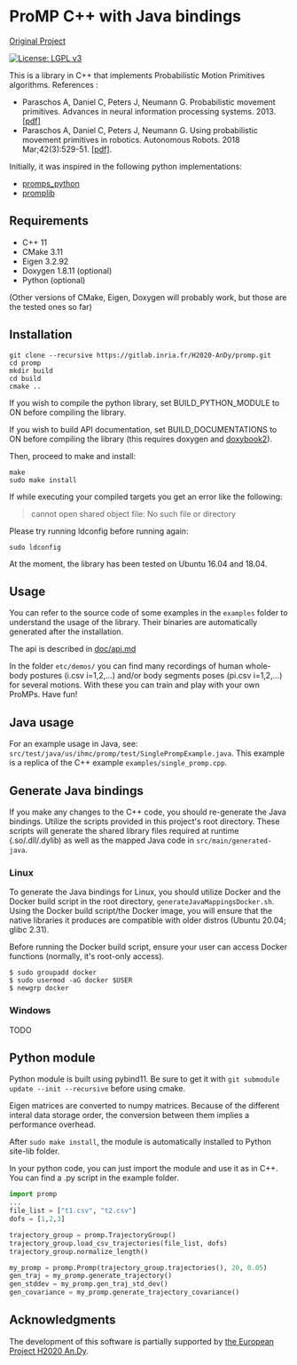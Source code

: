 # ProMP C++ with Java bindings

[Original Project](https://github.com/hucebot/promp)

[![License: LGPL v3](https://img.shields.io/badge/License-LGPL%20v3-blue.svg)](https://www.gnu.org/licenses/lgpl-3.0)

This is a library in C++ that implements Probabilistic Motion Primitives algorithms. References :

- Paraschos A, Daniel C, Peters J, Neumann G. Probabilistic movement primitives. Advances in neural information processing systems. 2013. [[pdf]](https://www.ias.informatik.tu-darmstadt.de/uploads/Publications/Paraschos_NIPS_2013.pdf)
- Paraschos A, Daniel C, Peters J, Neumann G. Using probabilistic movement primitives in robotics. Autonomous Robots. 2018 Mar;42(3):529-51. [[pdf]](https://www.ias.informatik.tu-darmstadt.de/uploads/Team/AlexandrosParaschos/promps_auro.pdf).


Initially, it was inspired in the following python implementations:
* [promps_python](https://github.com/mjm522/promps_python)
* [promplib](https://github.com/baxter-flowers/promplib)

## Requirements

* C++ 11
* CMake 3.11
* Eigen 3.2.92
* Doxygen 1.8.11 (optional)
* Python (optional)

(Other versions of CMake, Eigen, Doxygen will probably work, but those are the tested ones so far)


## Installation

```
git clone --recursive https://gitlab.inria.fr/H2020-AnDy/promp.git
cd promp
mkdir build
cd build
cmake ..
```
If you wish to compile the python library, set BUILD_PYTHON_MODULE to ON before compiling the library.

If you wish to build API documentation, set BUILD_DOCUMENTATIONS to ON before compiling the library (this requires doxygen and [doxybook2](https://github.com/matusnovak/doxybook2)).

Then, proceed to make and install:

```
make
sudo make install
```

If while executing your compiled targets you get an error like the following:
> cannot open shared object file: No such file or directory

Please try running ldconfig before running again:
```
sudo ldconfig
```

At the moment, the library has been tested on Ubuntu 16.04 and 18.04.

## Usage
You can refer to the source code of some examples in the `examples` folder to understand the usage of the library. Their binaries are automatically generated after the installation.

The api is described in [doc/api.md](doc/api.md)

In the folder `etc/demos/` you can find many recordings of human whole-body postures (i.csv i=1,2,...) and/or body segments poses  (pi.csv i=1,2,...) for several motions. With these you can train and play with your own ProMPs. Have fun!

## Java usage
For an example usage in Java, see: `src/test/java/us/ihmc/promp/test/SinglePrompExample.java`. This example is a replica of the C++ example `examples/single_promp.cpp`.

## Generate Java bindings
If you make any changes to the C++ code, you should re-generate the Java bindings. Utilize the scripts provided in this project's root directory. These scripts will generate
the shared library files required at runtime (.so/.dll/.dylib) as well as the mapped Java code in `src/main/generated-java`.

### Linux
To generate the Java bindings for Linux, you should utilize Docker and the Docker build script in the root directory, `generateJavaMappingsDocker.sh`.
Using the Docker build script/the Docker image, you will ensure that the native libraries it produces are compatible with older distros (Ubuntu 20.04; glibc 2.31).

Before running the Docker build script, ensure your user can access Docker functions (normally, it's root-only access).
```
$ sudo groupadd docker
$ sudo usermod -aG docker $USER
$ newgrp docker 
```

### Windows
TODO

## Python module

Python module is built using pybind11. Be sure to get it with ```git submodule update --init --recursive``` before using cmake.

Eigen matrices are converted to numpy matrices. Because of the different interal data storage order, the conversion between them implies a performance overhead.

After ```sudo make install```, the module is automatically installed to Python site-lib folder.

In your python code, you can just import the module and use it as in C++. You can find a .py script in the example folder.

```python
import promp
...
file_list = ["t1.csv", "t2.csv"]
dofs = [1,2,3]

trajectory_group = promp.TrajectoryGroup()
trajectory_group.load_csv_trajectories(file_list, dofs)
trajectory_group.normalize_length()

my_promp = promp.Promp(trajectory_group.trajectories(), 20, 0.05)
gen_traj = my_promp.generate_trajectory()
gen_stddev = my_promp.gen_traj_std_dev()
gen_covariance = my_promp.generate_trajectory_covariance()
```

## Acknowledgments

The development of this software is partially supported by [the European Project H2020 An.Dy](http://andy-project.eu/).


